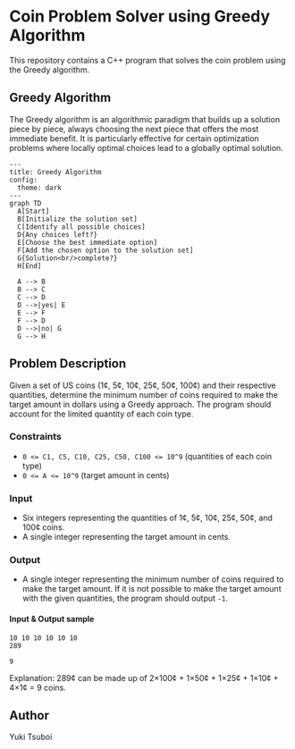 # Coin Problem Solver using Greedy Algorithm

This repository contains a C++ program that solves the coin problem using the Greedy algorithm.

## Greedy Algorithm
The Greedy algorithm is an algorithmic paradigm that builds up a solution piece by piece, always choosing the next piece that offers the most immediate benefit. It is particularly effective for certain optimization problems where locally optimal choices lead to a globally optimal solution.
```mermaid
---
title: Greedy Algorithm
config:
  theme: dark
---
graph TD
  A[Start]
  B[Initialize the solution set]
  C[Identify all possible choices]
  D{Any choices left?}
  E[Choose the best immediate option]
  F[Add the chosen option to the solution set]
  G{Solution<br/>complete?}
  H[End]

  A --> B
  B --> C
  C --> D
  D -->|yes| E
  E --> F
  F --> D
  D -->|no| G
  G --> H
```

## Problem Description
Given a set of US coins (1¢, 5¢, 10¢, 25¢, 50¢, 100¢) and their respective quantities, determine the minimum number of coins required to make the target amount in dollars using a Greedy approach. The program should account for the limited quantity of each coin type.

### Constraints
- `0 <= C1, C5, C10, C25, C50, C100 <= 10^9` (quantities of each coin type)
- `0 <= A <= 10^9` (target amount in cents)

### Input
- Six integers representing the quantities of 1¢, 5¢, 10¢, 25¢, 50¢, and 100¢ coins.
- A single integer representing the target amount in cents.

### Output
- A single integer representing the minimum number of coins required to make the target amount. If it is not possible to make the target amount with the given quantities, the program should output `-1`.

#### Input & Output sample
```
10 10 10 10 10 10
289

9
```
Explanation: 289¢ can be made up of 2×100¢ + 1×50¢ + 1×25¢ + 1×10¢ + 4×1¢ = 9 coins.

## Author
Yuki Tsuboi